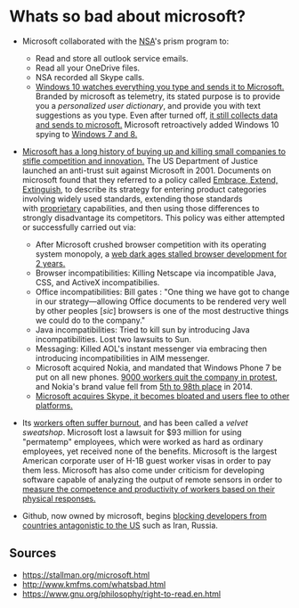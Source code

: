 # Whats so bad about microsoft?

- Microsoft collaborated with the [NSA](https://en.wikipedia.org/wiki/NSAKEY)'s prism program to: 
  - Read and store all outlook service emails. 
  - Read all your OneDrive files.
  - NSA recorded all Skype calls.
  - [Windows 10 watches everything you type and sends it to Microsoft.](http://www.newsweek.com/windows-10-recording-users-every-move-358952) Branded by microsoft as telemetry, its stated purpose  is to provide you a *personalized user dictionary*, and provide you with text suggestions as you type. Even after turned off, [it still collects data and sends to microsoft.](https://arstechnica.com/information-technology/2015/08/even-when-told-not-to-windows-10-just-cant-stop-talking-to-microsoft/) Microsoft retroactively added Windows 10 spying to [Windows 7 and 8. ](https://www.pcworld.com/article/2978239/windows/microsoft-slips-user-tracking-tools-into-windows-7-8-amidst-windows-10-privacy-storm.html)
- [Microsoft has a long history of buying up and killing small companies to stifle competition and innovation.](https://en.wikipedia.org/wiki/List_of_mergers_and_acquisitions_by_Microsoft) The US Department of Justice launched an anti-trust suit against Microsoft in 2001. Documents on microsoft found that they referred to a policy called [Embrace, Extend, Extinguish](https://en.wikipedia.org/wiki/Embrace,_extend,_and_extinguish), to describe its strategy for entering product categories involving widely used standards, extending those standards with [proprietary](https://en.wikipedia.org/wiki/Proprietary_software) capabilities, and then using those differences to strongly disadvantage its competitors. This policy was either attempted or successfully carried out via:
  - After Microsoft crushed browser competition with its operating system monopoly, a [web dark ages stalled browser development for 2 years.](https://www.reddit.com/r/ragecomics/comments/11c1t1/internet_explorer_rfunny_said_i_should_post_it/c6lbhu2/)
  - Browser incompatibilities: Killing Netscape via incompatible Java, CSS, and ActiveX incompatibilies.
  - Office incompatibilities: Bill gates : "One thing we have got to change in our strategy—allowing Office documents to be rendered very well by other peoples [*sic*] browsers is one of the most destructive things we could do to the company."
  - Java incompatibilities: Tried to kill sun by introducing Java incompatibilities. Lost two lawsuits to Sun. 
  - Messaging: Killed AOL's instant messenger via embracing then introducing incompatibilities in AIM messenger.
  - Microsoft acquired Nokia, and mandated that Windows Phone 7 be put on all new phones. [9000 workers quit the company in protest](https://www.reddit.com/r/ragecomics/comments/11c1t1/internet_explorer_rfunny_said_i_should_post_it/c6lbhu2/), and Nokia's brand value fell from [5th to 98th place](https://www.rankingthebrands.com/The-Brand-Rankings.aspx?rankingID=37&year=857) in 2014.
  - [Microsoft acquires Skype, it becomes bloated and users flee to other platforms.](https://www.reddit.com/r/pcmasterrace/comments/736tfh/skype_is_officially_bloatware_uninstalled_it/)

- Its [workers often suffer burnout](https://archive.is/20120629191556/http://www.krsaborio.net/research/1980s/89/890423.htm), and has been called a *velvet sweatshop*. Microsoft lost a lawsuit for $93 million for using "permatemp" employees, which were worked as hard as ordinary employees, yet received none of the benefits. Microsoft is the largest American corporate user of H-1B guest worker visas in order to pay them less. Microsoft has also come under criticism for developing software capable of analyzing the output of remote sensors in order to [measure the competence and productivity of workers based on their physical responses.](https://www.thetimes.co.uk/article/microsoft-seeks-patent-for-office-spy-software-h0dd5zmtfnt)
- Github, now owned by microsoft, begins [blocking developers from countries antagonistic to the US](https://www.zdnet.com/article/github-starts-blocking-developers-in-countries-facing-us-trade-sanctions/) such as Iran, Russia.

## Sources

- https://stallman.org/microsoft.html
- http://www.kmfms.com/whatsbad.html
- https://www.gnu.org/philosophy/right-to-read.en.html

